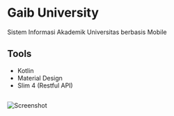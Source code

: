 
# Gaib University

Sistem Informasi Akademik Universitas berbasis Mobile

## Tools
- Kotlin
- Material Design
- Slim 4 (Restful API)

## 
![Screenshot](https://github.com/alfansyahgg/GaibUniversity/tree/master/app/src/main/assets/ss1.jpg?raw=true)
